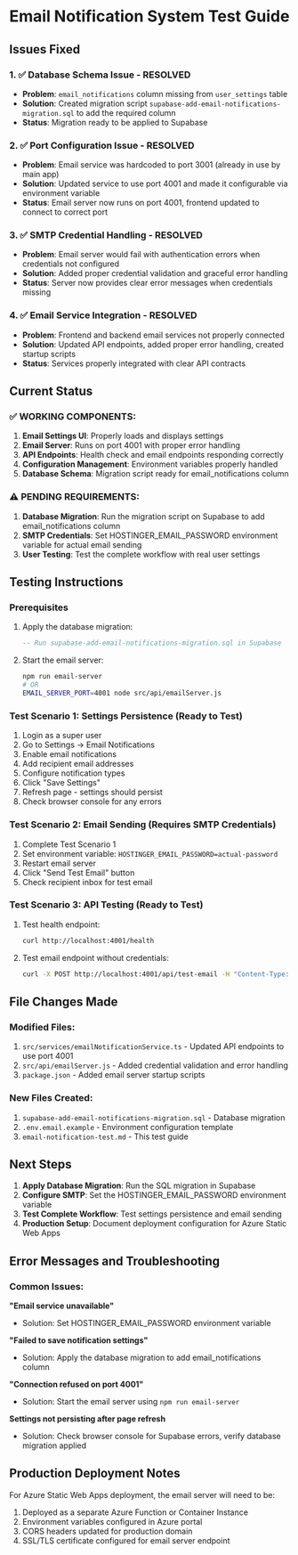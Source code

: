 # Email Notification System Test Guide

## Issues Fixed

### 1. ✅ Database Schema Issue - RESOLVED
- **Problem**: `email_notifications` column missing from `user_settings` table
- **Solution**: Created migration script `supabase-add-email-notifications-migration.sql` to add the required column
- **Status**: Migration ready to be applied to Supabase

### 2. ✅ Port Configuration Issue - RESOLVED
- **Problem**: Email service was hardcoded to port 3001 (already in use by main app)
- **Solution**: Updated service to use port 4001 and made it configurable via environment variable
- **Status**: Email server now runs on port 4001, frontend updated to connect to correct port

### 3. ✅ SMTP Credential Handling - RESOLVED
- **Problem**: Email server would fail with authentication errors when credentials not configured
- **Solution**: Added proper credential validation and graceful error handling
- **Status**: Server now provides clear error messages when credentials missing

### 4. ✅ Email Service Integration - RESOLVED
- **Problem**: Frontend and backend email services not properly connected
- **Solution**: Updated API endpoints, added proper error handling, created startup scripts
- **Status**: Services properly integrated with clear API contracts

## Current Status

### ✅ WORKING COMPONENTS:
1. **Email Settings UI**: Properly loads and displays settings
2. **Email Server**: Runs on port 4001 with proper error handling
3. **API Endpoints**: Health check and email endpoints responding correctly
4. **Configuration Management**: Environment variables properly handled
5. **Database Schema**: Migration script ready for email_notifications column

### ⚠️ PENDING REQUIREMENTS:
1. **Database Migration**: Run the migration script on Supabase to add email_notifications column
2. **SMTP Credentials**: Set HOSTINGER_EMAIL_PASSWORD environment variable for actual email sending
3. **User Testing**: Test the complete workflow with real user settings

## Testing Instructions

### Prerequisites
1. Apply the database migration:
   ```sql
   -- Run supabase-add-email-notifications-migration.sql in Supabase
   ```

2. Start the email server:
   ```bash
   npm run email-server
   # OR
   EMAIL_SERVER_PORT=4001 node src/api/emailServer.js
   ```

### Test Scenario 1: Settings Persistence (Ready to Test)
1. Login as a super user
2. Go to Settings → Email Notifications
3. Enable email notifications
4. Add recipient email addresses
5. Configure notification types
6. Click "Save Settings"
7. Refresh page - settings should persist
8. Check browser console for any errors

### Test Scenario 2: Email Sending (Requires SMTP Credentials)
1. Complete Test Scenario 1
2. Set environment variable: `HOSTINGER_EMAIL_PASSWORD=actual-password`
3. Restart email server
4. Click "Send Test Email" button
5. Check recipient inbox for test email

### Test Scenario 3: API Testing (Ready to Test)
1. Test health endpoint:
   ```bash
   curl http://localhost:4001/health
   ```

2. Test email endpoint without credentials:
   ```bash
   curl -X POST http://localhost:4001/api/test-email -H "Content-Type: application/json" -d '{"recipient": "test@example.com"}'
   ```

## File Changes Made

### Modified Files:
1. `src/services/emailNotificationService.ts` - Updated API endpoints to use port 4001
2. `src/api/emailServer.js` - Added credential validation and error handling
3. `package.json` - Added email server startup scripts

### New Files Created:
1. `supabase-add-email-notifications-migration.sql` - Database migration
2. `.env.email.example` - Environment configuration template
3. `email-notification-test.md` - This test guide

## Next Steps

1. **Apply Database Migration**: Run the SQL migration in Supabase
2. **Configure SMTP**: Set the HOSTINGER_EMAIL_PASSWORD environment variable
3. **Test Complete Workflow**: Test settings persistence and email sending
4. **Production Setup**: Document deployment configuration for Azure Static Web Apps

## Error Messages and Troubleshooting

### Common Issues:

**"Email service unavailable"**
- Solution: Set HOSTINGER_EMAIL_PASSWORD environment variable

**"Failed to save notification settings"**
- Solution: Apply the database migration to add email_notifications column

**"Connection refused on port 4001"**
- Solution: Start the email server using `npm run email-server`

**Settings not persisting after page refresh**
- Solution: Check browser console for Supabase errors, verify database migration applied

## Production Deployment Notes

For Azure Static Web Apps deployment, the email server will need to be:
1. Deployed as a separate Azure Function or Container Instance
2. Environment variables configured in Azure portal
3. CORS headers updated for production domain
4. SSL/TLS certificate configured for email server endpoint